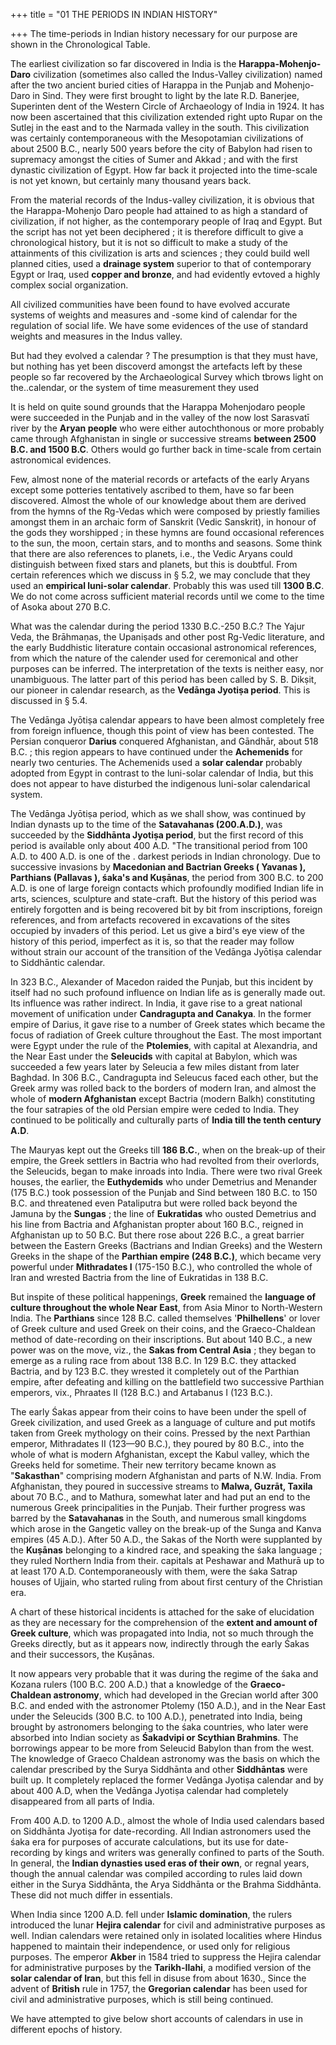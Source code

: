 +++
title = "01 THE PERIODS IN INDIAN HISTORY"

+++
The time-periods in Indian history necessary for our purpose are shown in the Chronological Table. 

The earliest civilization so far discovered in India is the **Harappa-Mohenjo-Daro** civilization (sometimes also called the Indus-Valley civilization) named after the two ancient buried cities of Harappa in the Punjab and Mohenjo-Daro in Sind. They were first brought to light by the late R.D. Banerjee, Superinten dent of the Western Circle of Archaeology of India in 1924. It has now been ascertained that this civilization extended right upto Rupar on the Sutlej in the east and to the Narmada valley in the south. This civilization was certainly contemporaneous with the Mesopotamian civilizations of about 2500 B.C., nearly 500 years before the city of Babylon had risen to supremacy amongst the cities of Sumer and Akkad ; and with the first dynastic civilization of Egypt. How far back it projected into the time-scale is not yet known, but certainly many thousand years back. 

From the material records of the Indus-valley civilization, it is obvious that the Harappa-Mohenjo Daro people had attained to as high a standard of civilization, if not higher, as the contemporary people of Iraq and Egypt. But the script has not yet been deciphered ; it is therefore difficult to give a chronological history, but it is not so difficult to make a study of the attainments of this civilization is arts and sciences ; they could build well planned cities, used a **drainage system** superior to that of contemporary Egypt or Iraq, used **copper and bronze**, and had evidently evtoved a highly complex social organization. 

All civilized communities have been found to have evolved accurate systems of weights and measures and -some kind of calendar for the regulation of social life. We have some evidences of the use of standard weights and measures in the Indus valley. 

But had they evolved a calendar ? The presumption is that they must have, but nothing has yet been discoverd amongst the artefacts left by these people so far recovered by the Archaeological Survey which tbrows light on the..calendar, or the system of time measurement they used 

It is held on quite sound grounds that the Harappa Mohenjodaro people were succeeded in the Punjab and in the valley of the now lost Sarasvatī river by the **Aryan people** who were either autochthonous or more probably came through Afghanistan in single or successive streams **between 2500 B.C. and 1500 B.C**. Others would go further back in time-scale from certain astronomical evidences. 

Few, almost none of the material records or artefacts of the early Aryans except some potteries tentatively ascribed to them, have so far been discovered. Almost the whole of our knowledge about them are derived from the hymns of the Rg-Vedas which were composed by priestly families amongst them in an archaic form of Sanskrit (Vedic Sanskrit), in honour of the gods they worshipped ; in these hymns are found occasional references to the sun, the moon, certain stars, and to months and seasons. Some think that there are also references to planets, i.e., the Vedic Aryans could distinguish between fixed stars and planets, but this is doubtful. From certain references which we discuss in § 5.2, we may conclude that they used an **empirical luni-solar calendar**. Probably this was used till **1300 B.C**. We do not come across sufficient material records until we come to the time of Asoka about 270 B.C. 

What was the calendar during the period 1330 B.C.-250 B.C.? The Yajur Veda, the Brāhmaṇas, the Upaniṣads and other post Rg-Vedic literature, and the early Buddhistic literature contain occasional astronomical references, from which the nature of the calender used for ceremonical and other purposes can be inferred. The interpretation of the texts is neither easy, nor unambiguous. The latter part of this period has been called by S. B. Dikṣit, our pioneer in calendar research, as the **Vedānga Jyotiṣa period**. This is discussed in § 5.4. 

The Vedānga Jyōtiṣa calendar appears to have been almost completely free from foreign influence, though this point of view has been contested. The Persian conqueror **Darius** conquered Afghanistan, and Gāndhār, about 518 B.C. ; this region appears to have continued under the **Achemenids** for nearly two centuries. The Achemenids used a **solar calendar** probably adopted from Egypt in contrast to the luni-solar calendar of India, but this does not appear to have disturbed the indigenous luni-solar calendarical system. 

The Vedānga Jyōtiṣa period, which as we shall show, was continued by Indian dynasts up to the time of the **Satavahanas (200.A.D.)**, was succeeded by the **Siddhānta Jyotiṣa period**, but the first record of this period is available only about 400 A.D. "The transitional period from 100 A.D. to 400 A.D. is one of the . darkest periods in Indian chronology. Due to successive invasions by **Macedonian and Bactrian Greeks ( Yavanas ), Parthians (Pallavas ), śaka's and Kuṣānas**, the period from 300 B.C. to 200 A.D. is one of large foreign contacts which profoundly modified Indian life in arts, sciences, sculpture and state-craft. But the history of this period was entirely forgotten and is being recovered bit by bit from inscriptions, foreign references, and from artefacts recovered in excavations of the sites occupied by invaders of this period. Let us give a bird's eye view of the history of this period, imperfect as it is, so that the reader may follow without strain our account of the transition of the Vedānga Jyōtiṣa calendar to Siddhāntic calendar. 

In 323 B.C., Alexander of Macedon raided the Punjab, but this incident by itself had no such profound influence on Indian life as is generally made out. Its influence was rather indirect. In India, it gave rise to a great national movement of unification under **Candragupta and Canakya**. In the former empire of Darius, it gave rise to a number of Greek states which became the focus of radiation of Greek culture throughout the East. The most important were Egypt under the rule of the **Ptolemies**, with capital at Alexandria, and the Near East under the **Seleucids** with capital at Babylon, which was succeeded a few years later by Seleucia a few miles distant from later Baghdad. In 306 B.C., Candragupta ind Seleucus faced each other, but the Greek army was rolled back to the borders of modern Iran, and almost the whole of **modern Afghanistan** except Bactria (modern Balkh) constituting the four satrapies of the old Persian empire were ceded to India. They continued to be politically and culturally parts of **India till the tenth century A.D**. 

The Mauryas kept out the Greeks till **186 B.C.**, when on the break-up of their empire, the Greek settlers in Bactria who had revolted from their overlords, the Seleucids, began to make inroads into India. There were two rival Greek houses, the earlier, the **Euthydemids** who under Demetrius and Menander (175 B.C.) took possession of the Punjab and Sind between 180 B.C. to 150 B.C. and threatened even Pataliputra but were rolled back beyond the Jamuna by the **Sungas** ; the line of **Eukratidas** who ousted Demetrius and his line from Bactria and Afghanistan propter about 160 B.C., reigned in Afghanistan up to 50 B.C. But there rose about 226 B.C., a great barrier between the Eastern Greeks (Bactrians and Indian Greeks) and the Western Greeks in the shape of the **Parthian empire (248 B.C.)**, which became very powerful under **Mithradates I** (175-150 B.C.), who controlled the whole of Iran and wrested Bactria from the line of Eukratidas in 138 B.C. 

But inspite of these political happenings, **Greek** remained the **language of culture throughout the whole Near East**, from Asia Minor to North-Western India. The **Parthians** since 128 B.C. called themselves '**Philhellens**' or lover of Greek culture and used Greek on their coins, and the Graeco-Chaldean method of date-recording on their inscriptions. But about 140 B.C., a new power was on the move, viz., the **Sakas from Central Asia** ; they began to emerge as a ruling race from about 138 B.C. In 129 B.C. they attacked Bactria, and by 123 B.C. they wrested it completely out of the Parthian empire, after defeating and killing on the battlefield two successive Parthian emperors, vix., Phraates II (128 B.C.) and Artabanus I (123 B.C.). 

The early Śakas appear from their coins to have been under the spell of Greek civilization, and used Greek as a language of culture and put motifs taken from Greek mythology on their coins. Pressed by the next Parthian emperor, Mithradates II (123—90 B.C.), they poured by 80 B.C., into the whole of what is modern Afghanistan, except the Kabul valley, which the Greeks held for sometime. Their new territory became known as "**Sakasthan**" comprising modern Afghanistan and parts of N.W. India. From Afghanistan, they poured in successive streams to **Malwa, Guzrāt, Taxila** about 70 B.C., and to Mathura, somewhat later and had put an end to the numerous Greek principalities in the Punjab. Their further progress was barred by the **Satavahanas** in the South, and numerous small kingdoms which arose in the Gangetic valley on the break-up of the Sunga and Kanva empires (45 A.D.). After 50 A.D., the Sakas of the North were supplanted by the **Kuṣānas** belonging to a kindred race, and speaking the śaka language ; they ruled Northern India from their. capitals at Peshawar and Mathurā up to at least 170 A.D. Contemporaneously with them, were the śaka Satrap houses of Ujjain, who started ruling from about first century of the Christian era. 

A chart of these historical incidents is attached for the sake of elucidation as they are necessary for the comprehension of the **extent and amount of Greek culture**, which was propagated into India, not so much through the Greeks directly, but as it appears now, indirectly through the early Śakas and their successors, the Kuṣānas. 

It now appears very probable that it was during the regime of the śaka and Kozana rulers (100 B.C. 200 A.D.) that a knowledge of the **Graeco-Chaldean astronomy**, which had developed in the Grecian world after 300 B.C. and ended with the astronomer Ptolemy (150 A.D.), and in the Near East under the Seleucids (300 B.C. to 100 A.D.), penetrated into India, being brought by astronomers belonging to the śaka countries, who later were absorbed into Indian society as **Śakadvipi or Scythian Brahmins**. The borrowings appear to be more from Seleucid Babylon than from the west. The knowledge of Graeco Chaldean astronomy was the basis on which the calendar prescribed by the Surya Siddhānta and other **Siddhāntas** were built up. It completely replaced the former Vedānga Jyotiṣa calendar and by about 400 A.D, when the Vedānga Jyotiṣa calendar had completely disappeared from all parts of India. 

From 400 A.D. to 1200 A.D., almost the whole of India used calendars based on Siddhānta Jyotiṣa for date-recording. All Indian astronomers used the śaka era for purposes of accurate calculations, but its use for date-recording by kings and writers was generally confined to parts of the South. In general, the **Indian dynasties used eras of their own**, or regnal years, though the annual calendar was compiled according to rules laid down either in the Surya Siddhānta, the Arya Siddhānta or the Brahma Siddhānta. These did not much differ in essentials. 

When India since 1200 A.D. fell under **Islamic domination**, the rulers introduced the lunar **Hejira calendar** for civil and administrative purposes as well. Indian calendars were retained only in isolated localities where Hindus happened to maintain their independence, or used only for religious purposes. The emperor **Akber** in 1584 tried to suppress the Hejira calendar for administrative purposes by the **Tarikh-Ilahi**, a modified version of the **solar calendar of Iran**, but this fell in disuse from about 1630., Since the advent of **British** rule in 1757, the **Gregorian calendar** has been used for civil and administrative purposes, which is still being continued. 

We have attempted to give below short accounts of calendars in use in different epochs of history. 
